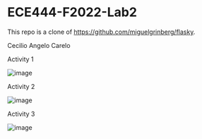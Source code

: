 # ECE444-F2022-Lab2
This repo is a clone of https://github.com/miguelgrinberg/flasky. 

Cecilio Angelo Carelo

Activity 1

![image](https://user-images.githubusercontent.com/48865140/192842027-503c346d-8800-4004-8330-2d1621899c15.png)

Activity 2

![image](https://user-images.githubusercontent.com/48865140/192845955-858542ad-5e62-485d-99cd-820d28a00c32.png)

Activity 3

![image](https://user-images.githubusercontent.com/48865140/192849945-1059a78b-2ab1-4e87-9f42-6a1256eff6c0.png)
